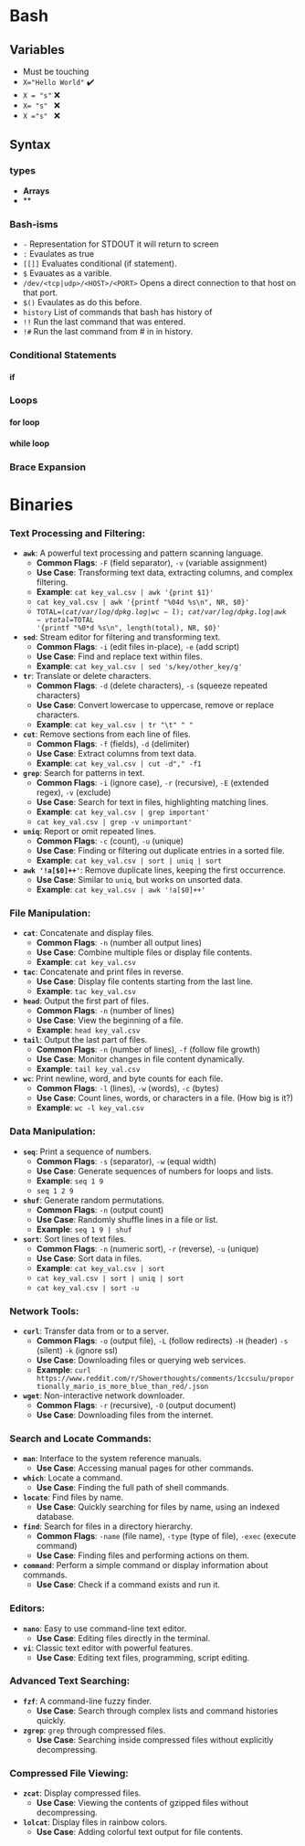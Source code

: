 # Bash

## Variables
- Must be touching
- `X="Hello World"` ✔️
- `X = "s"` ❌
- `X= "s" ` ❌
- `X ="s" ` ❌

## Syntax
### types
- **Arrays**
- **
### Bash-isms
- `-` Representation for STDOUT it will return to screen
- `:` Evaulates as true
- `[[]]` Evaluates conditional (if statement). 
- `$` Evauates as a varible.
- `/dev/<tcp|udp>/<HOST>/<PORT>` Opens a direct connection to that host on that port.
- `$()` Evaulates as do this before.
- `history` List of commands that bash has history of
- `!!` Run the last command that was entered.
- `!#` Run the last command from # in in history.
### Conditional Statements
#### if
### Loops
#### for loop
#### while loop

### Brace Expansion

# Binaries
### Text Processing and Filtering:
- **`awk`**: A powerful text processing and pattern scanning language.
  - **Common Flags**: `-F` (field separator), `-v` (variable assignment)
  - **Use Case**: Transforming text data, extracting columns, and complex filtering.
  - **Example**: `cat key_val.csv | awk '{print $1}'`
  - `cat key_val.csv | awk '{printf "%04d %s\n", NR, $0}'`
  - <code>TOTAL=$(cat /var/log/dpkg.log | wc -l ); cat /var/log/dpkg.log | awk -v total=$TOTAL '{printf "%0*d %s\n", length(total), NR, $0}' </code>
- **`sed`**: Stream editor for filtering and transforming text.
  - **Common Flags**: `-i` (edit files in-place), `-e` (add script)
  - **Use Case**: Find and replace text within files.
  - **Example**: `cat key_val.csv | sed 's/key/other_key/g'`
- **`tr`**: Translate or delete characters.
  - **Common Flags**: `-d` (delete characters), `-s` (squeeze repeated characters)
  - **Use Case**: Convert lowercase to uppercase, remove or replace characters.
  - **Example**: `cat key_val.csv | tr "\t" " "`
- **`cut`**: Remove sections from each line of files.
  - **Common Flags**: `-f` (fields), `-d` (delimiter)
  - **Use Case**: Extract columns from text data.
  - **Example**: `cat key_val.csv | cut -d"," -f1`
- **`grep`**: Search for patterns in text.
  - **Common Flags**: `-i` (ignore case), `-r` (recursive), `-E` (extended regex), `-v` (exclude)
  - **Use Case**: Search for text in files, highlighting matching lines.
  - **Example**: `cat key_val.csv | grep important'`
  - `cat key_val.csv | grep -v unimportant'`
- **`uniq`**: Report or omit repeated lines.
  - **Common Flags**: `-c` (count), `-u` (unique)
  - **Use Case**: Finding or filtering out duplicate entries in a sorted file.
  - **Example**: `cat key_val.csv | sort | uniq | sort`
- **`awk '!a[$0]++'`**: Remove duplicate lines, keeping the first occurrence.
  - **Use Case**: Similar to `uniq`, but works on unsorted data.
  - **Example**: `cat key_val.csv | awk '!a[$0]++'`

### File Manipulation:
- **`cat`**: Concatenate and display files.
  - **Common Flags**: `-n` (number all output lines)
  - **Use Case**: Combine multiple files or display file contents.
  - **Example**: `cat key_val.csv`
- **`tac`**: Concatenate and print files in reverse.
  - **Use Case**: Display file contents starting from the last line.
  - **Example**: `tac key_val.csv`
- **`head`**: Output the first part of files.
  - **Common Flags**: `-n` (number of lines)
  - **Use Case**: View the beginning of a file.
  - **Example**: `head key_val.csv`
- **`tail`**: Output the last part of files.
  - **Common Flags**: `-n` (number of lines), `-f` (follow file growth)
  - **Use Case**: Monitor changes in file content dynamically.
  - **Example**: `tail key_val.csv`
- **`wc`**: Print newline, word, and byte counts for each file.
  - **Common Flags**: `-l` (lines), `-w` (words), `-c` (bytes)
  - **Use Case**: Count lines, words, or characters in a file. (How big is it?)
  - **Example**: `wc -l key_val.csv`

### Data Manipulation:
- **`seq`**: Print a sequence of numbers.
  - **Common Flags**: `-s` (separator), `-w` (equal width)
  - **Use Case**: Generate sequences of numbers for loops and lists.
  - **Example**: `seq 1 9`
  - `seq 1 2 9`
- **`shuf`**: Generate random permutations.
  - **Common Flags**: `-n` (output count)
  - **Use Case**: Randomly shuffle lines in a file or list.
  - **Example**: `seq 1 9 | shuf`
- **`sort`**: Sort lines of text files.
  - **Common Flags**: `-n` (numeric sort), `-r` (reverse), `-u` (unique)
  - **Use Case**: Sort data in files.
  - **Example**: `cat key_val.csv | sort`
  - `cat key_val.csv | sort | uniq | sort`
  - `cat key_val.csv | sort -u`

### Network Tools:
- **`curl`**: Transfer data from or to a server.
  - **Common Flags**: `-o` (output file), `-L` (follow redirects) `-H` (header) `-s` (silent) `-k` (ignore ssl)
  - **Use Case**: Downloading files or querying web services.
  - **Example**: `curl https://www.reddit.com/r/Showerthoughts/comments/1ccsulu/proportionally_mario_is_more_blue_than_red/.json`
- **`wget`**: Non-interactive network downloader.
  - **Common Flags**: `-r` (recursive), `-O` (output document)
  - **Use Case**: Downloading files from the internet.

### Search and Locate Commands:
- **`man`**: Interface to the system reference manuals.
  - **Use Case**: Accessing manual pages for other commands.
- **`which`**: Locate a command.
  - **Use Case**: Finding the full path of shell commands.
- **`locate`**: Find files by name.
  - **Use Case**: Quickly searching for files by name, using an indexed database.
- **`find`**: Search for files in a directory hierarchy.
  - **Common Flags**: `-name` (file name), `-type` (type of file), `-exec` (execute command)
  - **Use Case**: Finding files and performing actions on them.
- **`command`**: Perform a simple command or display information about commands.
  - **Use Case**: Check if a command exists and run it.

### Editors:
- **`nano`**: Easy to use command-line text editor.
  - **Use Case**: Editing files directly in the terminal.
- **`vi`**: Classic text editor with powerful features.
  - **Use Case**: Editing text files, programming, script editing.

### Advanced Text Searching:
- **`fzf`**: A command-line fuzzy finder.
  - **Use Case**: Search through complex lists and command histories quickly.
- **`zgrep`**: `grep` through compressed files.
  - **Use Case**: Searching inside compressed files without explicitly decompressing.

### Compressed File Viewing:
- **`zcat`**: Display compressed files.
  - **Use Case**: Viewing the contents of gzipped files without decompressing.
- **`lolcat`**: Display files in rainbow colors.
  - **Use Case**: Adding colorful text output for file contents.

<!----https://nmap.org/book/legal-issues.html--->
